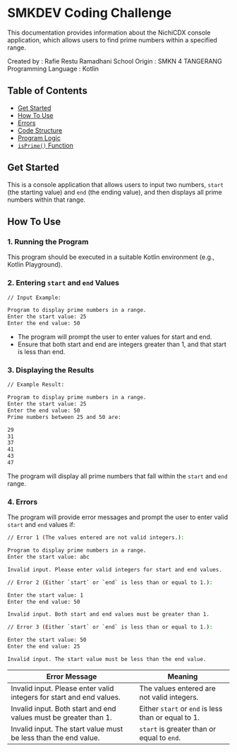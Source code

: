 # SMKDEV Coding Challenge

This documentation provides information about the NichiCDX console application, which allows users to find prime numbers within a specified range.

Created by            : Rafie Restu Ramadhani
School Origin         : SMKN 4 TANGERANG
Programming Language  : Kotlin

## Table of Contents
- [Get Started]()
- [How To Use]()
- [Errors]()
- [Code Structure]()
- [Program Logic]()
- [`isPrime()` Function]()

## Get Started

This is a console application that allows users to input two numbers, `start` (the starting value) and `end` (the ending value), and then displays all prime numbers within that range.

## How To Use

### 1. Running the Program

This program should be executed in a suitable Kotlin environment (e.g., Kotlin Playground).

### 2. Entering `start` and `end` Values

```bash
// Input Example:

Program to display prime numbers in a range.
Enter the start value: 25
Enter the end value: 50
```

- The program will prompt the user to enter values for start and end.
- Ensure that both start and end are integers greater than 1, and that start is less than end.

### 3. Displaying the Results

```bash
// Example Result:

Program to display prime numbers in a range.
Enter the start value: 25
Enter the end value: 50
Prime numbers between 25 and 50 are:

29
31
37
41
43
47
```

The program will display all prime numbers that fall within the `start` and `end` range.

### 4. Errors

The program will provide error messages and prompt the user to enter valid `start` and `end` values if:

```bash
// Error 1 (The values entered are not valid integers.):

Program to display prime numbers in a range.
Enter the start value: abc

Invalid input. Please enter valid integers for start and end values.

// Error 2 (Either `start` or `end` is less than or equal to 1.):

Enter the start value: 1
Enter the end value: 50

Invalid input. Both start and end values must be greater than 1.

// Error 3 (Either `start` or `end` is less than or equal to 1.):

Enter the start value: 50
Enter the end value: 25

Invalid input. The start value must be less than the end value.
```

| Error Message                                | Meaning                                        |
| ------------------------------------------- | ---------------------------------------------- |
| Invalid input. Please enter valid integers for start and end values. | The values entered are not valid integers.     |
| Invalid input. Both start and end values must be greater than 1. | Either `start` or `end` is less than or equal to 1. |
| Invalid input. The start value must be less than the end value. | `start` is greater than or equal to `end`.     |


